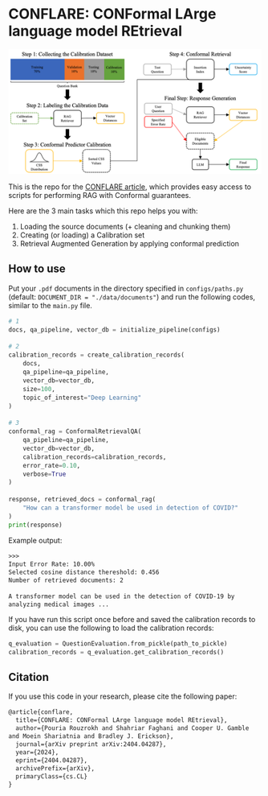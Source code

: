 # CONFLARE: CONFormal LArge language model REtrieval

 ![figure1](./media/conflare-pipeline.png)

This is the repo for the [CONFLARE article](arxiv.com), which provides easy access to scripts for performing RAG with Conformal guarantees.

Here are the 3 main tasks which this repo helps you with:

1. Loading the source documents (+ cleaning and chunking them)
2. Creating (or loading) a Calibration set
3. Retrieval Augmented Generation by applying conformal prediction

## How to use

Put your `.pdf` documents in the directory specified in `configs/paths.py` (default: `DOCUMENT_DIR = "./data/documents"`) and run the following codes, similar to the `main.py` file.

```python
# 1
docs, qa_pipeline, vector_db = initialize_pipeline(configs)

# 2
calibration_records = create_calibration_records(
    docs,
    qa_pipeline=qa_pipeline,
    vector_db=vector_db,
    size=100,
    topic_of_interest="Deep Learning"
)

# 3
conformal_rag = ConformalRetrievalQA(
    qa_pipeline=qa_pipeline,
    vector_db=vector_db,
    calibration_records=calibration_records,
    error_rate=0.10,
    verbose=True
)

response, retrieved_docs = conformal_rag(
    "How can a transformer model be used in detection of COVID?"
)
print(response)
```
Example output:
```
>>>
Input Error Rate: 10.00%
Selected cosine distance thereshold: 0.456
Number of retrieved documents: 2

A transformer model can be used in the detection of COVID-19 by analyzing medical images ...
```

If you have run this script once before and saved the calibration records to disk, you can use the following to load the calibration records:

```python
q_evaluation = QuestionEvaluation.from_pickle(path_to_pickle)
calibration_records = q_evaluation.get_calibration_records()
```
## Citation

If you use this code in your research, please cite the following paper:

```
@article{conflare,
  title={CONFLARE: CONFormal LArge language model REtrieval},
  author={Pouria Rouzrokh and Shahriar Faghani and Cooper U. Gamble and Moein Shariatnia and Bradley J. Erickson},
  journal={arXiv preprint arXiv:2404.04287},
  year={2024},
  eprint={2404.04287},
  archivePrefix={arXiv},
  primaryClass={cs.CL}
}
```
